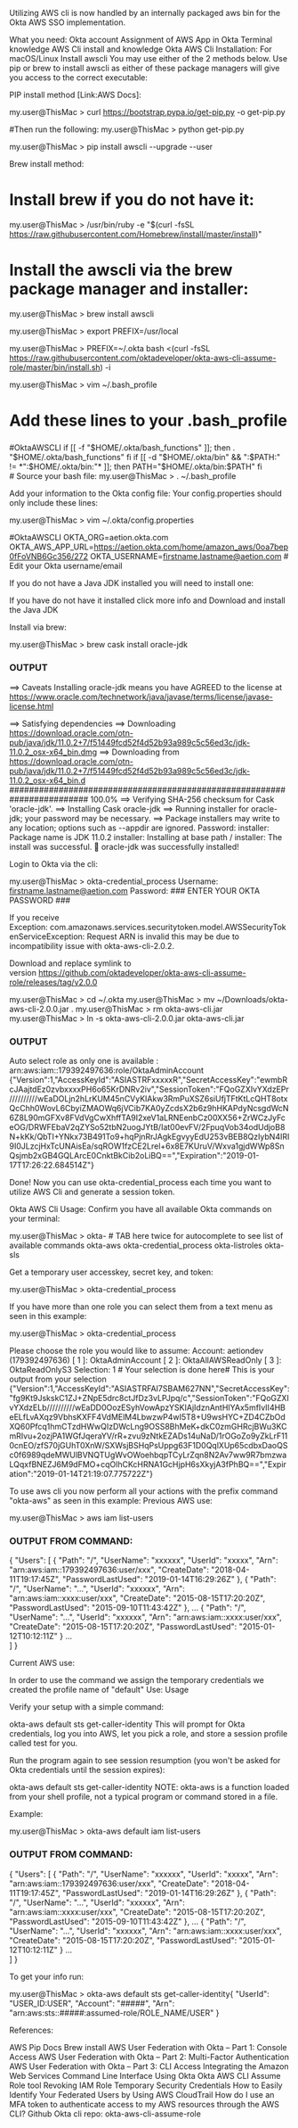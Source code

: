 Utilizing AWS cli is now handled by an internally packaged aws bin for the Okta AWS SSO implementation.

What you need:
Okta account
Assignment of AWS App in Okta
Terminal knowledge
AWS Cli install and knowledge
Okta AWS Cli Installation:
For macOS/Linux
Install awscli
You may use either of the 2 methods below. Use pip or brew to install awscli as either of these package managers will give you access to the correct executable:

PIP install method [Link:AWS Docs]:

my.user@ThisMac > curl https://bootstrap.pypa.io/get-pip.py -o get-pip.py

#Then run the following:
my.user@ThisMac > python get-pip.py

my.user@ThisMac > pip install awscli --upgrade --user


Brew install method:

# Install brew if you do not have it:
my.user@ThisMac > /usr/bin/ruby -e "$(curl -fsSL https://raw.githubusercontent.com/Homebrew/install/master/install)"

# Install the awscli via the brew package manager and installer:
my.user@ThisMac > brew install awscli




my.user@ThisMac > export PREFIX=/usr/local

my.user@ThisMac > PREFIX=~/.okta bash <(curl -fsSL https://raw.githubusercontent.com/oktadeveloper/okta-aws-cli-assume-role/master/bin/install.sh) -i

my.user@ThisMac > vim ~/.bash_profile 

#####
# Add these lines to your .bash_profile
#####

#OktaAWSCLI
if [[ -f "$HOME/.okta/bash_functions" ]]; then
    . "$HOME/.okta/bash_functions"
fi
if [[ -d "$HOME/.okta/bin" && ":$PATH:" != *":$HOME/.okta/bin:"* ]]; then
    PATH="$HOME/.okta/bin:$PATH"
fi
# Source your bash file:
my.user@ThisMac > . ~/.bash_profile


Add your information to the Okta config file:
Your config.properties should only include these lines:



my.user@ThisMac > vim ~/.okta/config.properties

#OktaAWSCLI
OKTA_ORG=aetion.okta.com
OKTA_AWS_APP_URL=https://aetion.okta.com/home/amazon_aws/0oa7bep0fFoVNB6Gc356/272
OKTA_USERNAME=firstname.lastname@aetion.com # Edit your Okta username/email


If you do not have a Java JDK installed you will need to install one:

If you have do not have it installed click more info and Download and install the Java JDK

Install via brew:



my.user@ThisMac > brew cask install oracle-jdk




### OUTPUT
==> Caveats
Installing oracle-jdk means you have AGREED to the license at
  https://www.oracle.com/technetwork/java/javase/terms/license/javase-license.html

==> Satisfying dependencies
==> Downloading https://download.oracle.com/otn-pub/java/jdk/11.0.2+7/f51449fcd52f4d52b93a989c5c56ed3c/jdk-11.0.2_osx-x64_bin.dmg
==> Downloading from https://download.oracle.com/otn-pub/java/jdk/11.0.2+7/f51449fcd52f4d52b93a989c5c56ed3c/jdk-11.0.2_osx-x64_bin.d
######################################################################## 100.0%
==> Verifying SHA-256 checksum for Cask 'oracle-jdk'.
==> Installing Cask oracle-jdk
==> Running installer for oracle-jdk; your password may be necessary.
==> Package installers may write to any location; options such as --appdir are ignored.
Password:
installer: Package name is JDK 11.0.2
installer: Installing at base path /
installer: The install was successful.
🍺  oracle-jdk was successfully installed!


Login to Okta via the cli:



my.user@ThisMac > okta-credential_process
Username: firstname.lastname@aetion.com
Password: ### ENTER YOUR OKTA PASSWORD ###


If you receive Exception: com.amazonaws.services.securitytoken.model.AWSSecurityTokenServiceException: Request ARN is invalid this may be due to incompatibility issue with okta-aws-cli-2.0.2.

Download and replace symlink to version https://github.com/oktadeveloper/okta-aws-cli-assume-role/releases/tag/v2.0.0

my.user@ThisMac > cd ~/.okta
my.user@ThisMac > mv ~/Downloads/okta-aws-cli-2.0.0.jar .
my.user@ThisMac > rm okta-aws-cli.jar
my.user@ThisMac > ln -s okta-aws-cli-2.0.0.jar okta-aws-cli.jar






### OUTPUT
Auto select role as only one is available : arn:aws:iam::179392497636:role/OktaAdminAccount
{"Version":1,"AccessKeyId":"ASIASTRFxxxxxR","SecretAccessKey":"ewmbRcJAajtdEz0zvbxxxxPH6o65KrDNRv2iv","SessionToken":"FQoGZXIvYXdzEPr//////////wEaDOLjn2hLrKUM45nCVyKIAkw3RmPuXSZ6siUfjTFtKtLcQHT8otxQcChh0WovL6CbyiZMAOWq6jVCib7KA0yZcdsX2b6z9hHKAPdyNcsgdWcN6Z8L90mGFXv8FVdVgCwXhffTA9I2xeV1aLRNEenbCz00XX56+ZrWCzJyFceOG/DRWFEbaV2qZYSo52tbN2uogJYtB/Iat00evFV/2FpuqVob34odUdjoB8N+kKk/QbTI+YNkx73B491To9+hqPjnRrJAgkEgvyyEdU253vBEB8QzIybN4IRI9I0JLzcjHxTcUNAisEa/sqROW1fzCE2Lrel+6x8E7KUruV/Wxva1gjdWWp8SnQsjmb2xGB4GQLArcE0CnktBkCib2oLiBQ==","Expiration":"2019-01-17T17:26:22.684514Z"}


Done! Now you can use okta-credential_process each time you want to utilize AWS Cli and generate a session token.



Okta AWS Cli Usage:
Confirm you have all available Okta commands on your terminal:

my.user@ThisMac > okta- # TAB here twice for autocomplete to see list of available commands
okta-aws                 okta-credential_process  okta-listroles           okta-sls


Get a temporary user accesskey, secret key, and token:

my.user@ThisMac > okta-credential_process 


If you have more than one role you can select them from a text menu as seen in this example:

my.user@ThisMac > okta-credential_process 

Please choose the role you would like to assume: 
Account: aetiondev (179392497636)
[ 1 ]: OktaAdminAccount
[ 2 ]: OktaAllAWSReadOnly
[ 3 ]: OktaReadOnlyS3
Selection: 1 # Your selection is done here# This is your output from your selection
{"Version":1,"AccessKeyId":"ASIASTRFAI7SBAM627NN","SecretAccessKey":"fg9Kt9JskskC1ZJ+ZNpE5drc8ctJfDz3vLPJpq/c","SessionToken":"FQoGZXIvYXdzELb//////////wEaDD0OozESyhVowApzYSKIAjIdznAntHIYAx5mfIvII4HBeELfLvAXqz9VbhsKXFF4VdMElM4LbwzwP4wI5T8+U9wsHYC+ZD4CZbOdXQ60Pfcq1hmCTzdHWwQIzDWcLng9OSS8BhMeK+dkC0zmGHRcjBWu3KCmRIvu+2ozjPA1WGfJqeraYV/rR+zvu9zNtkEZADs14uNaD/1rOGoZo9yZkLrF110cnEO/zfS70jGUhT0XnW/SXWsjBSHqPsUppg63F1D0QqlXUp65cdbxDaoQSc0f6989qdeMWUlBVNQTUgWvOWoehbqpTCyLrZqn8N2Av7ww9R7bmzwaLQqxfBNEZJ6M9dFMO+cqOlhCKcHRNA1GcHjpH6sXkyjA3fPhBQ==","Expiration":"2019-01-14T21:19:07.775722Z"}


To use aws cli you now perform all your actions with the prefix command "okta-aws" as seen in this example:
Previous AWS use:

my.user@ThisMac > aws iam list-users

### OUTPUT FROM COMMAND:
{
    "Users": [
        {
            "Path": "/",
            "UserName": "xxxxxx",
            "UserId": "xxxxx",
            "Arn": "arn:aws:iam::179392497636:user/xxx",
            "CreateDate": "2018-04-11T19:17:45Z",
            "PasswordLastUsed": "2019-01-14T16:29:26Z"
        },
        {
            "Path": "/",
            "UserName": "...",
            "UserId": "xxxxxx",
            "Arn": "arn:aws:iam::xxxx:user/xxx",
            "CreateDate": "2015-08-15T17:20:20Z",
            "PasswordLastUsed": "2015-09-10T11:43:42Z"
        },
...
        {
            "Path": "/",
            "UserName": "...",
            "UserId": "xxxxxx",
            "Arn": "arn:aws:iam::xxxx:user/xxx",
            "CreateDate": "2015-08-15T17:20:20Z",
            "PasswordLastUsed": "2015-01-12T10:12:11Z"
        }
...  
  ]
}


Current AWS use:

In order to use the command we assign the temporary credentials we created the profile name of "default"
Use:
Usage

Verify your setup with a simple command:

okta-aws default sts get-caller-identity
This will prompt for Okta credentials, log you into AWS, let you pick a role, and store a session profile called test for you.

Run the program again to see session resumption (you won't be asked for Okta credentials until the session expires):

okta-aws default sts get-caller-identity
NOTE: okta-aws is a function loaded from your shell profile, not a typical program or command stored in a file.


Example:




my.user@ThisMac > okta-aws default iam list-users

### OUTPUT FROM COMMAND:
{
    "Users": [
        {
            "Path": "/",
            "UserName": "xxxxxx",
            "UserId": "xxxxx",
            "Arn": "arn:aws:iam::179392497636:user/xxx",
            "CreateDate": "2018-04-11T19:17:45Z",
            "PasswordLastUsed": "2019-01-14T16:29:26Z"
        },
        {
            "Path": "/",
            "UserName": "...",
            "UserId": "xxxxxx",
            "Arn": "arn:aws:iam::xxxx:user/xxx",
            "CreateDate": "2015-08-15T17:20:20Z",
            "PasswordLastUsed": "2015-09-10T11:43:42Z"
        },
...
        {
            "Path": "/",
            "UserName": "...",
            "UserId": "xxxxxx",
            "Arn": "arn:aws:iam::xxxx:user/xxx",
            "CreateDate": "2015-08-15T17:20:20Z",
            "PasswordLastUsed": "2015-01-12T10:12:11Z"
        }
...  
  ]
}


To get your info run:


my.user@ThisMac > okta-aws default sts get-caller-identity{
"UserId": "USER_ID:USER",
"Account": "#####",
"Arn": "arn:aws:sts::#####:assumed-role/ROLE_NAME/USER"
}





References:

AWS Pip Docs
Brew install
AWS User Federation with Okta – Part 1: Console Access
AWS User Federation with Okta – Part 2: Multi-Factor Authentication
AWS User Federation with Okta – Part 3: CLI Access
Integrating the Amazon Web Services Command Line Interface Using Okta
Okta AWS CLI Assume Role tool
Revoking IAM Role Temporary Security Credentials
How to Easily Identify Your Federated Users by Using AWS CloudTrail
How do I use an MFA token to authenticate access to my AWS resources through the AWS CLI?
Github Okta cli repo: okta-aws-cli-assume-role
